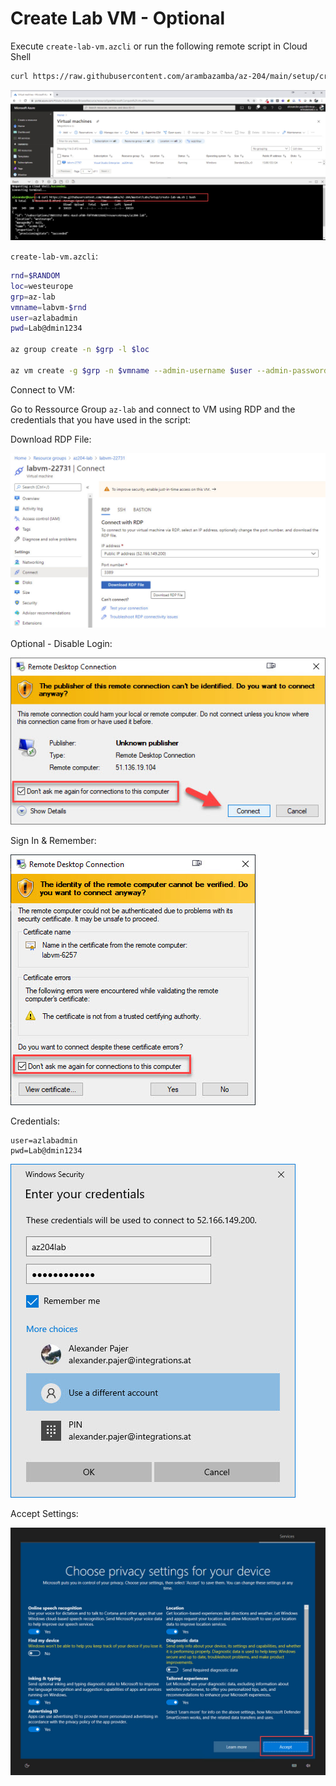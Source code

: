 # Create Lab VM - Optional

Execute `create-lab-vm.azcli` or run the following remote script in Cloud Shell

```bash
curl https://raw.githubusercontent.com/arambazamba/az-204/main/setup/create-lab-vm.azcli | bash
```

![create-labvm](_images/create-lab-vm.jpg)

`create-lab-vm.azcli`:

```bash
rnd=$RANDOM
loc=westeurope
grp=az-lab
vmname=labvm-$rnd
user=azlabadmin
pwd=Lab@dmin1234

az group create -n $grp -l $loc

az vm create -g $grp -n $vmname --admin-username $user --admin-password $pwd --image MicrosoftWindowsDesktop:Windows-10:win10-21h2-pro-g2:latest --size Standard_E2s_v3 --public-ip-sku Standard
```

Connect to VM:

Go to Ressource Group `az-lab` and connect to VM using RDP and the credentials that you have used in the script:

Download RDP File:

![download-rdp](_images/download-rdp.jpg)

Optional - Disable Login:

![disable-login](_images/disable-login.jpg)

Sign In & Remember:

![connect-rdp](_images/trust-vm.jpg)

Credentials:

```
user=azlabadmin
pwd=Lab@dmin1234
```

![sign-in.jpg](_images/sign-in.jpg)

Accept Settings:

![accept-settings](_images/accept-settings.jpg)

